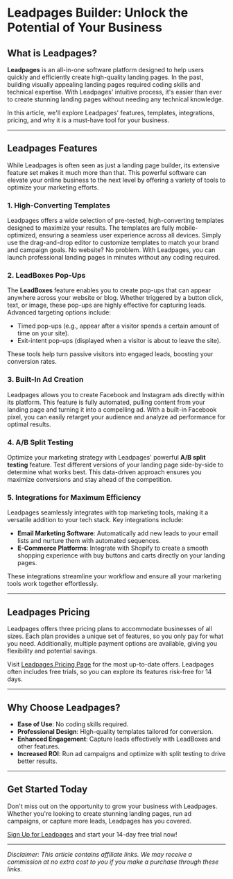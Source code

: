 # Leadpages Builder: Unlock the Potential of Your Business

## What is Leadpages?

**Leadpages** is an all-in-one software platform designed to help users quickly and efficiently create high-quality landing pages. In the past, building visually appealing landing pages required coding skills and technical expertise. With Leadpages' intuitive process, it's easier than ever to create stunning landing pages without needing any technical knowledge.

In this article, we'll explore Leadpages' features, templates, integrations, pricing, and why it is a must-have tool for your business.

---

## Leadpages Features

While Leadpages is often seen as just a landing page builder, its extensive feature set makes it much more than that. This powerful software can elevate your online business to the next level by offering a variety of tools to optimize your marketing efforts.

### 1. High-Converting Templates

Leadpages offers a wide selection of pre-tested, high-converting templates designed to maximize your results. The templates are fully mobile-optimized, ensuring a seamless user experience across all devices. Simply use the drag-and-drop editor to customize templates to match your brand and campaign goals. No website? No problem. With Leadpages, you can launch professional landing pages in minutes without any coding required.

### 2. LeadBoxes Pop-Ups

The **LeadBoxes** feature enables you to create pop-ups that can appear anywhere across your website or blog. Whether triggered by a button click, text, or image, these pop-ups are highly effective for capturing leads. Advanced targeting options include:

- Timed pop-ups (e.g., appear after a visitor spends a certain amount of time on your site).
- Exit-intent pop-ups (displayed when a visitor is about to leave the site).

These tools help turn passive visitors into engaged leads, boosting your conversion rates.

### 3. Built-In Ad Creation

Leadpages allows you to create Facebook and Instagram ads directly within its platform. This feature is fully automated, pulling content from your landing page and turning it into a compelling ad. With a built-in Facebook pixel, you can easily retarget your audience and analyze ad performance for optimal results.

### 4. A/B Split Testing

Optimize your marketing strategy with Leadpages' powerful **A/B split testing** feature. Test different versions of your landing page side-by-side to determine what works best. This data-driven approach ensures you maximize conversions and stay ahead of the competition.

### 5. Integrations for Maximum Efficiency

Leadpages seamlessly integrates with top marketing tools, making it a versatile addition to your tech stack. Key integrations include:

- **Email Marketing Software**: Automatically add new leads to your email lists and nurture them with automated sequences.
- **E-Commerce Platforms**: Integrate with Shopify to create a smooth shopping experience with buy buttons and carts directly on your landing pages.

These integrations streamline your workflow and ensure all your marketing tools work together effortlessly.

---

## Leadpages Pricing

Leadpages offers three pricing plans to accommodate businesses of all sizes. Each plan provides a unique set of features, so you only pay for what you need. Additionally, multiple payment options are available, giving you flexibility and potential savings.

Visit [Leadpages Pricing Page](https://bit.ly/LEadPages) for the most up-to-date offers. Leadpages often includes free trials, so you can explore its features risk-free for 14 days.

---

## Why Choose Leadpages?

- **Ease of Use**: No coding skills required.
- **Professional Design**: High-quality templates tailored for conversion.
- **Enhanced Engagement**: Capture leads effectively with LeadBoxes and other features.
- **Increased ROI**: Run ad campaigns and optimize with split testing to drive better results.

---

## Get Started Today

Don't miss out on the opportunity to grow your business with Leadpages. Whether you're looking to create stunning landing pages, run ad campaigns, or capture more leads, Leadpages has you covered.

[Sign Up for Leadpages](https://bit.ly/LEadPages) and start your 14-day free trial now!

---

*Disclaimer: This article contains affiliate links. We may receive a commission at no extra cost to you if you make a purchase through these links.*

